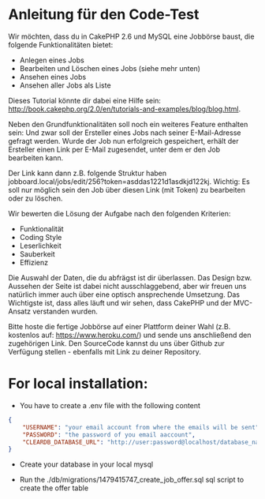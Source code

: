 # Anleitung für den Code-Test

Wir möchten, dass du in CakePHP 2.6 und MySQL eine Jobbörse baust, die folgende Funktionalitäten bietet:

* Anlegen eines Jobs
* Bearbeiten und Löschen eines Jobs (siehe mehr unten)
* Ansehen eines Jobs
* Ansehen aller Jobs als Liste

Dieses Tutorial könnte dir dabei eine Hilfe sein: http://book.cakephp.org/2.0/en/tutorials-and-examples/blog/blog.html.

Neben den Grundfunktionalitäten soll noch ein weiteres Feature enthalten sein: Und zwar soll der Ersteller eines Jobs nach seiner E-Mail-Adresse gefragt werden. Wurde der Job nun erfolgreich gespeichert, erhält der Ersteller einen Link per E-Mail zugesendet, unter dem er den Job bearbeiten kann.

Der Link kann dann z.B. folgende Struktur haben jobboard.local/jobs/edit/256?token=asddas1221d1asdkjd122kj. Wichtig: Es soll nur möglich sein den Job über diesen Link (mit Token) zu bearbeiten oder zu löschen.

Wir bewerten die Lösung der Aufgabe nach den folgenden Kriterien:

* Funktionalität
* Coding Style
* Leserlichkeit
* Sauberkeit
* Effizienz

Die Auswahl der Daten, die du abfrägst ist dir überlassen. Das Design bzw. Aussehen der Seite ist dabei nicht ausschlaggebend, aber wir freuen uns natürlich immer auch über eine optisch ansprechende Umsetzung. Das Wichtigste ist, dass alles läuft und wir sehen, dass CakePHP und der MVC-Ansatz verstanden wurden.

Bitte hoste die fertige Jobbörse auf einer Plattform deiner Wahl (z.B. kostenlos auf: https://www.heroku.com/) und sende uns anschließend den zugehörigen Link. Den SourceCode kannst du uns über Github zur Verfügung stellen - ebenfalls mit Link zu deiner Repository.

# For local installation:

- You have to create a .env file with the following content

```json
{
    "USERNAME": "your email account from where the emails will be sent",
    "PASSWORD": "the password of you email aaccount",
    "CLEARDB_DATABASE_URL": "http://user:password@localhost/database_name"
}

```

- Create your database in your local mysql

- Run the ./db/migrations/1479415747_create_job_offer.sql sql script to create the offer table
